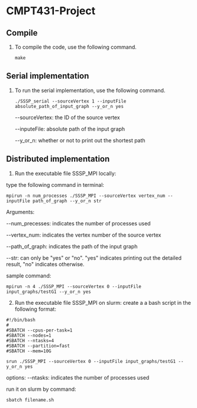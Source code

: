 # CMPT431-Project
## Compile

1. To compile the code, use the following command.

   ```shell
   make
   ```

## Serial implementation

1. To run the serial implementation, use the following command.

   ```shell
   ./SSSP_serial --sourceVertex 1 --inputFile absolute_path_of_input_graph --y_or_n yes
   ```

   --sourceVertex: the ID of the source vertex

   --inputeFile: absolute path of the input graph

   --y_or_n: whether or not to print out the shortest path

## Distributed implementation

1. Run the executable file SSSP_MPI locally:

type the following command in terminal:

```shell
mpirun -n num_processes ./SSSP_MPI --sourceVertex vertex_num --inputFile path_of_graph --y_or_n str 
```

Arguments:

--num_precesses: indicates the number of processes used   

--vertex_num: indicates the vertex number of the source vertex

--path_of_graph: indicates the path of the input graph 

--str: can only be "yes" or "no". "yes" indicates printing out the detailed result, "no" indicates otherwise.

sample command:

```shell
mpirun -n 4 ./SSSP_MPI --sourceVertex 0 --inputFile input_graphs/testG1 --y_or_n yes
```

2. Run the executable file SSSP_MPI on slurm:
   create a a bash script  in the following format:

```shell
#!/bin/bash
#
#SBATCH --cpus-per-task=1
#SBATCH --nodes=1
#SBATCH --ntasks=4
#SBATCH --partition=fast
#SBATCH --mem=10G

srun ./SSSP_MPI --sourceVertex 0 --inputFile input_graphs/testG1 --y_or_n yes
```

options:
--ntasks: indicates the number of processes used

run it on slurm by command:

```shell
sbatch filename.sh
```

